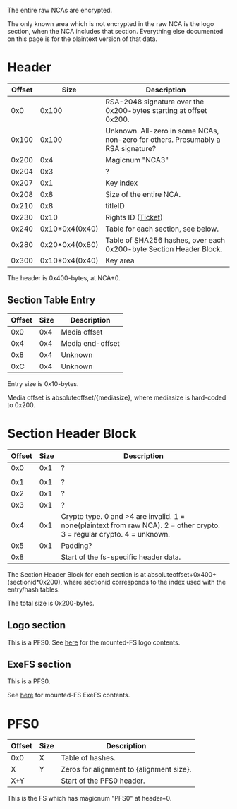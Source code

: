 The entire raw NCAs are encrypted.

The only known area which is not encrypted in the raw NCA is the logo
section, when the NCA includes that section. Everything else documented
on this page is for the plaintext version of that
data.

# Header

| Offset | Size            | Description                                                                      |
| ------ | --------------- | -------------------------------------------------------------------------------- |
| 0x0    | 0x100           | RSA-2048 signature over the 0x200-bytes starting at offset 0x200.                |
| 0x100  | 0x100           | Unknown. All-zero in some NCAs, non-zero for others. Presumably a RSA signature? |
| 0x200  | 0x4             | Magicnum "NCA3"                                                                  |
| 0x204  | 0x3             | ?                                                                                |
| 0x207  | 0x1             | Key index                                                                        |
| 0x208  | 0x8             | Size of the entire NCA.                                                          |
| 0x210  | 0x8             | titleID                                                                          |
| 0x230  | 0x10            | Rights ID ([Ticket](Ticket.md "wikilink"))                                       |
| 0x240  | 0x10\*0x4(0x40) | Table for each section, see below.                                               |
| 0x280  | 0x20\*0x4(0x80) | Table of SHA256 hashes, over each 0x200-byte Section Header Block.               |
| 0x300  | 0x10\*0x4(0x40) | Key area                                                                         |

The header is 0x400-bytes, at NCA+0.

## Section Table Entry

| Offset | Size | Description      |
| ------ | ---- | ---------------- |
| 0x0    | 0x4  | Media offset     |
| 0x4    | 0x4  | Media end-offset |
| 0x8    | 0x4  | Unknown          |
| 0xC    | 0x4  | Unknown          |

Entry size is 0x10-bytes.

Media offset is absoluteoffset/{mediasize}, where mediasize is
hard-coded to
0x200.

# Section Header Block

| Offset | Size | Description                                                                                                              |
| ------ | ---- | ------------------------------------------------------------------------------------------------------------------------ |
| 0x0    | 0x1  | ?                                                                                                                        |
|        |      |                                                                                                                          |
| 0x1    | 0x1  | ?                                                                                                                        |
| 0x2    | 0x1  | ?                                                                                                                        |
| 0x3    | 0x1  | ?                                                                                                                        |
| 0x4    | 0x1  | Crypto type. 0 and \>4 are invalid. 1 = none(plaintext from raw NCA). 2 = other crypto. 3 = regular crypto. 4 = unknown. |
| 0x5    | 0x1  | Padding?                                                                                                                 |
| 0x8    |      | Start of the fs-specific header data.                                                                                    |

The Section Header Block for each section is at
absoluteoffset+0x400+(sectionid\*0x200), where sectionid corresponds to
the index used with the entry/hash tables.

The total size is 0x200-bytes.

## Logo section

This is a PFS0. See [here](NCA%20Content%20FS.md "wikilink") for the
mounted-FS logo contents.

## ExeFS section

This is a PFS0.

See [here](ExeFS.md "wikilink") for mounted-FS ExeFS contents.

# PFS0

| Offset | Size | Description                              |
| ------ | ---- | ---------------------------------------- |
| 0x0    | X    | Table of hashes.                         |
| X      | Y    | Zeros for alignment to {alignment size}. |
| X+Y    |      | Start of the PFS0 header.                |

This is the FS which has magicnum "PFS0" at header+0.
